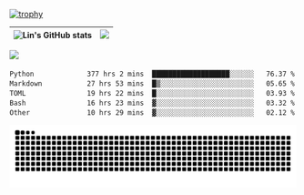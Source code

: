 [![trophy](https://github-profile-trophy.vercel.app/?username=ocss884&column=7)](https://github.com/ocss884)

| ![Lin's GitHub stats](https://github-readme-stats.vercel.app/api?username=ocss884&show_icons=true&hide_border=True&count_private=true) | ![](https://github-readme-streak-stats.herokuapp.com?user=ocss884&hide_border=true&date_format=M%20j%5B%2C%20Y%5D&ring=7EDDCF&fire=7EDDCF") |
| ------------------------------------------------------------ | ------------------------------------------------------------ |

![](https://komarev.com/ghpvc/?username=ocss884&color=brightgreen)

<!--START_SECTION:waka-->

```txt
Python             377 hrs 2 mins  ███████████████████░░░░░░   76.37 %
Markdown           27 hrs 53 mins  █▒░░░░░░░░░░░░░░░░░░░░░░░   05.65 %
TOML               19 hrs 22 mins  █░░░░░░░░░░░░░░░░░░░░░░░░   03.93 %
Bash               16 hrs 23 mins  ▓░░░░░░░░░░░░░░░░░░░░░░░░   03.32 %
Other              10 hrs 29 mins  ▓░░░░░░░░░░░░░░░░░░░░░░░░   02.12 %
```

<!--END_SECTION:waka-->

<p align="center">
   <img src="https://github.com/ocss884/ocss884/blob/output/github-snake.svg" alt="snake">
</p>
